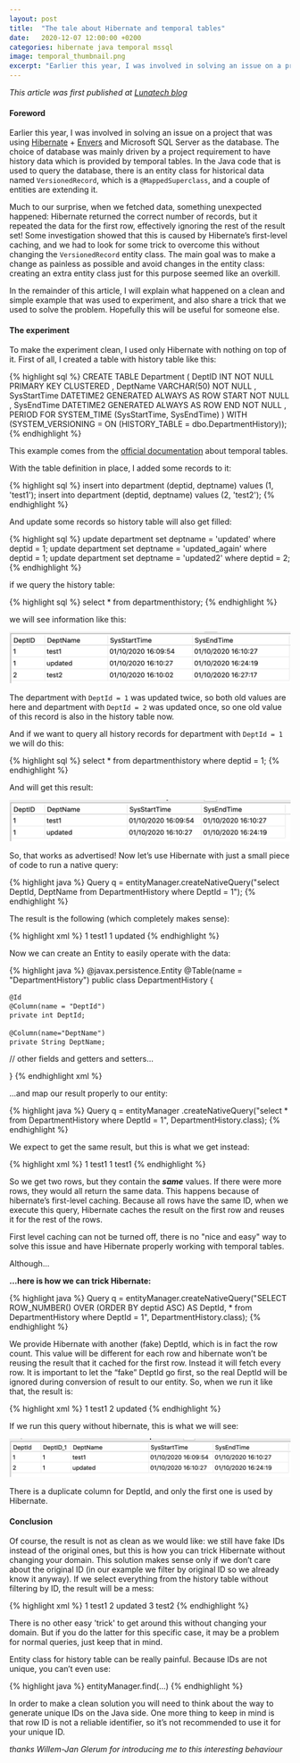 ```yaml
---
layout: post
title:  "The tale about Hibernate and temporal tables"
date:   2020-12-07 12:00:00 +0200
categories: hibernate java temporal mssql
image: temporal_thumbnail.png
excerpt: "Earlier this year, I was involved in solving an issue on a project that was using Hibernate + Envers and Microsoft SQL Server as the database. The choice of database was mainly driven by a project requirement to have history..."
---
```

<em>This article was first published at [Lunatech blog][lunatech-blog]</em>

#### Foreword
Earlier this year, I was involved in solving an issue on a project that was using [Hibernate][hibernate] + [Envers][envers] and Microsoft SQL Server as the database. The choice of database was mainly driven by a project requirement to have history data which is provided by temporal tables. In the Java code that is used to query the database, there is an entity class for historical data named `VersionedRecord`, which is a `@MappedSuperclass`, and a couple of entities are extending it.

Much to our surprise, when we fetched data, something unexpected happened: Hibernate returned the correct number of records, but it repeated the data for the first row, effectively ignoring the rest of the result set! Some investigation showed that this is caused by Hibernate’s first-level caching, and we had to look for some trick to overcome this without changing the `VersionedRecord` entity class. The main goal was to make a change as painless as possible and avoid changes in the entity class: creating an extra entity class just for this purpose seemed like an overkill.

In the remainder of this article, I will explain what happened on a clean and simple example that was used to experiment, and also share a trick that we used to solve the problem. Hopefully this will be useful for someone else.

#### The experiment
To make the experiment clean, I used only Hibernate with nothing on top of it. First of all, I created a table with history table like this:

{% highlight sql %}
CREATE TABLE Department
(
DeptID INT NOT NULL PRIMARY KEY CLUSTERED
, DeptName VARCHAR(50) NOT NULL
, SysStartTime DATETIME2 GENERATED ALWAYS AS ROW START NOT NULL
, SysEndTime DATETIME2 GENERATED ALWAYS AS ROW END NOT NULL
, PERIOD FOR SYSTEM_TIME (SysStartTime, SysEndTime)
)
WITH (SYSTEM_VERSIONING = ON (HISTORY_TABLE = dbo.DepartmentHistory));
{% endhighlight %}

This example comes from the [official documentation][official-documentation] about temporal tables.

With the table definition in place, I added some records to it:

{% highlight sql %}
insert into department (deptid, deptname) values (1, 'test1');
insert into department (deptid, deptname) values (2, 'test2');
{% endhighlight %}

And update some records so history table will also get filled:

{% highlight sql %}
update department set deptname = 'updated' where deptid = 1;
update department set deptname = 'updated_again' where deptid = 1;
update department set deptname = 'updated2' where deptid = 2;
{% endhighlight %}

if we query the history table:

{% highlight sql %}
select * from departmenthistory;
{% endhighlight %}

we will see information like this:

![DB result](/assets/images/hibernate/db_result_1.png)

The department with `DeptId = 1` was updated twice, so both old values are here and department with `DeptId = 2` was updated once, so one old value of this record is also in the history table now.

And if we want to query all history records for department with `DeptId = 1` we will do this:

{% highlight sql %}
select * from departmenthistory where deptid = 1;
{% endhighlight %}

And will get this result:

![DB result](/assets/images/hibernate/db_result_2.png)

So, that works as advertised! Now let’s use Hibernate with just a small piece of code to run a native query:

{% highlight java %}
Query q = entityManager.createNativeQuery("select DeptId, DeptName 
from DepartmentHistory where DeptId = 1");
{% endhighlight %}

The result is the following (which completely makes sense):

{% highlight xml %}
1 test1
1 updated
{% endhighlight %}

Now we can create an Entity to easily operate with the data:

{% highlight java %}
@javax.persistence.Entity
@Table(name = "DepartmentHistory")
public class DepartmentHistory {

    @Id
    @Column(name = "DeptId")
    private int DeptId;

    @Column(name="DeptName")
    private String DeptName;

// other fields and getters and setters…

}
{% endhighlight xml %}

...and map our result properly to our entity:

{% highlight java %}
Query q = entityManager
.createNativeQuery("select * from DepartmentHistory where DeptId = 1",
DepartmentHistory.class);
{% endhighlight %}

We expect to get the same result, but this is what we get instead:

{% highlight xml %}
1 test1
1 test1
{% endhighlight %}

So we get two rows, but they contain the **<em>same</em>** values. If there were more rows, they would all return the same data. This happens because of hibernate’s first-level caching. Because all rows have the same ID, when we execute this query, Hibernate caches the result on the first row and reuses it for the rest of the rows.

First level caching can not be turned off, there is no "nice and easy" way to solve this issue and have Hibernate properly working with temporal tables.

Although...

**...here is how we can trick Hibernate:**

{% highlight java %}
Query q = entityManager.createNativeQuery("SELECT ROW_NUMBER() 
OVER (ORDER BY deptid ASC) AS DeptId, * from DepartmentHistory where DeptId = 1",
DepartmentHistory.class);
{% endhighlight %}

We provide Hibernate with another (fake) DeptId, which is in fact the row count. This value will be different for each row and hibernate won’t be reusing the result that it cached for the first row. Instead it will fetch every row. It is important to let the “fake” DeptId go first, so the real DeptId will be ignored during conversion of result to our entity. So, when we run it like that, the result is:

{% highlight xml %}
1 test1
2 updated
{% endhighlight %}

If we run this query without hibernate, this is what we will see:

![DB result](/assets/images/hibernate/db_result_3.png)

There is a duplicate column for DeptId, and only the first one is used by Hibernate.

#### Conclusion
Of course, the result is not as clean as we would like: we still have fake IDs instead of the original ones, but this is how you can trick Hibernate without changing your domain. This solution makes sense only if we don’t care about the original ID (in our example we filter by original ID so we already know it anyway). If we select everything from the history table without filtering by ID, the result will be a mess:

{% highlight xml %}
1 test1
2 updated
3 test2
{% endhighlight %}

There is no other easy 'trick' to get around this without changing your domain. But if you do the latter for this specific case, it may be a problem for normal queries, just keep that in mind.

Entity class for history table can be really painful. Because IDs are not unique, you can’t even use:

{% highlight java %}
entityManager.find(...)
{% endhighlight %}

In order to make a clean solution you will need to think about the way to generate unique IDs on the Java side. One more thing to keep in mind is that row ID is not a reliable identifier, so it’s not recommended to use it for your unique ID.

<em>thanks Willem-Jan Glerum for introducing me to this interesting behaviour</em>

[lunatech-blog]: https://blog.lunatech.com/
[hibernate]: https://hibernate.org/
[envers]: https://hibernate.org/orm/envers
[official-documentation]: https://docs.microsoft.com/en-us/sql/relational-databases/tables/creating-a-system-versioned-temporal-table?view=sql-server-ver15
